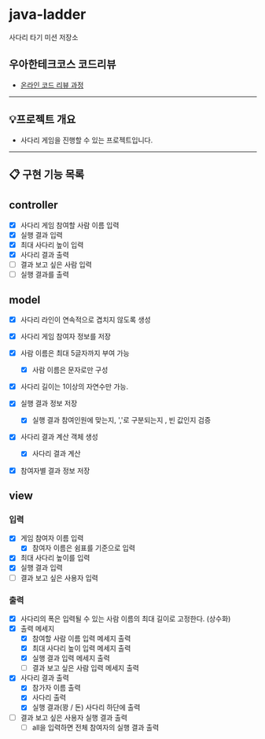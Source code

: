 # java-ladder

사다리 타기 미션 저장소

## 우아한테크코스 코드리뷰

- [온라인 코드 리뷰 과정](https://github.com/woowacourse/woowacourse-docs/blob/master/maincourse/README.md)


---

## 💡프로젝트 개요
- 사다리 게임을 진행할 수 있는 프로젝트입니다.
---


## 📋 구현 기능 목록

## controller
- [x] 사다리 게임 참여할 사람 이름 입력
- [x] 실행 결과 입력
- [x] 최대 사다리 높이 입력
- [x] 사다리 결과 출력
- [ ] 결과 보고 싶은 사람 입력
- [ ] 실행 결과를 출력

## model
- [x] 사다리 라인이 연속적으로 겹치지 않도록 생성

- [x] 사다리 게임 참여자 정보를 저장

- [x] 사람 이름은 최대 5글자까지 부여 가능
  - [x] 사람 이름은 문자로만 구성

- [x] 사다리 길이는 1이상의 자연수만 가능.

- [x] 실행 결과 정보 저장
  - [x] 실행 결과 참여인원에 맞는지, ','로 구분되는지 , 빈 값인지 검증 

- [x] 사다리 결과 계산 객체 생성
  - [x] 사다리 결과 계산

- [x] 참여자별 결과 정보 저장


## view
### 입력
- [x] 게임 참여자 이름 입력
  - [x] 참여자 이름은 쉼표를 기준으로 입력
- [x] 최대 사다리 높이를 입력
- [x] 실행 결과 입력
- [ ] 결과 보고 싶은 사용자 입력

### 출력
- [x] 사다리의 폭은 입력될 수 있는 사람 이름의 최대 길이로 고정한다. (상수화)
- [x] 출력 메세지
  - [x] 참여할 사람 이름 입력 메세지 출력
  - [x] 최대 사다리 높이 입력 메세지 출력
  - [x] 실행 결과 입력 메세지 출력
  - [ ] 결과 보고 싶은 사람 입력 메세지 출력

- [x] 사다리 결과 출력
  - [x] 참가자 이름 출력
  - [x] 사다리 출력
  - [x] 실행 결과(꽝 / 돈) 사다리 하단에 출력

- [ ] 결과 보고 싶은 사용자 실행 결과 출력
  - [ ] all을 입력하면 전체 참여자의 실행 결과 출력

